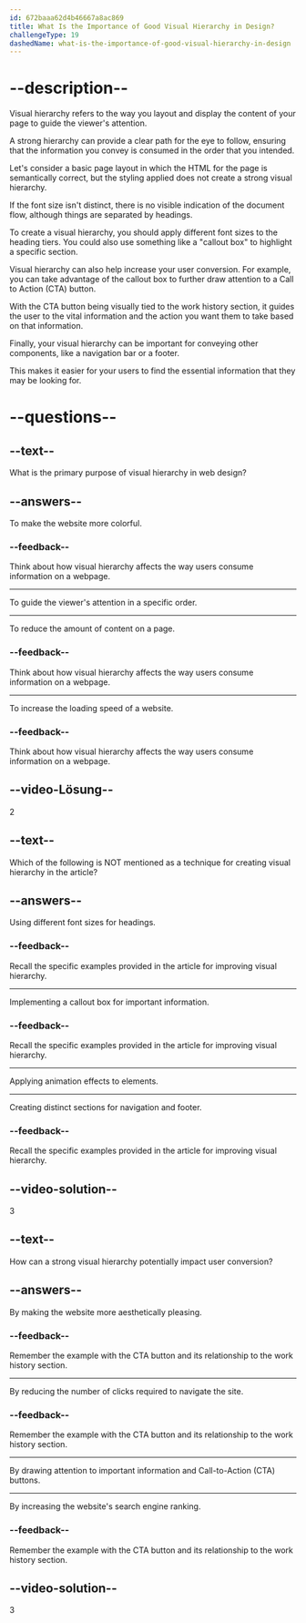 ```yaml
---
id: 672baaa62d4b46667a8ac869
title: What Is the Importance of Good Visual Hierarchy in Design?
challengeType: 19
dashedName: what-is-the-importance-of-good-visual-hierarchy-in-design
---
```


# --description--

Visual hierarchy refers to the way you layout and display the content of your page to guide the viewer's attention.

A strong hierarchy can provide a clear path for the eye to follow, ensuring that the information you convey is consumed in the order that you intended.

Let's consider a basic page layout in which the HTML for the page is semantically correct, but the styling applied does not create a strong visual hierarchy.

If the font size isn't distinct, there is no visible indication of the document flow, although things are separated by headings.

To create a visual hierarchy, you should apply different font sizes to the heading tiers. You could also use something like a "callout box" to highlight a specific section.

Visual hierarchy can also help increase your user conversion. For example, you can take advantage of the callout box to further draw attention to a Call to Action (CTA) button.

With the CTA button being visually tied to the work history section, it guides the user to the vital information and the action you want them to take based on that information.

Finally, your visual hierarchy can be important for conveying other components, like a navigation bar or a footer.

This makes it easier for your users to find the essential information that they may be looking for.

# --questions--

## --text--

What is the primary purpose of visual hierarchy in web design?

## --answers--

To make the website more colorful.

### --feedback--

Think about how visual hierarchy affects the way users consume information on a webpage.

---

To guide the viewer's attention in a specific order.

---

To reduce the amount of content on a page.

### --feedback--

Think about how visual hierarchy affects the way users consume information on a webpage.

---

To increase the loading speed of a website.

### --feedback--

Think about how visual hierarchy affects the way users consume information on a webpage.

## --video-Lösung--

2

## --text--

Which of the following is NOT mentioned as a technique for creating visual hierarchy in the article?

## --answers--

Using different font sizes for headings.

### --feedback--

Recall the specific examples provided in the article for improving visual hierarchy.

---

Implementing a callout box for important information.

### --feedback--

Recall the specific examples provided in the article for improving visual hierarchy.

---

Applying animation effects to elements.

---

Creating distinct sections for navigation and footer.

### --feedback--

Recall the specific examples provided in the article for improving visual hierarchy.

## --video-solution--

3

## --text--

How can a strong visual hierarchy potentially impact user conversion?

## --answers--

By making the website more aesthetically pleasing.

### --feedback--

Remember the example with the CTA button and its relationship to the work history section.

---

By reducing the number of clicks required to navigate the site.

### --feedback--

Remember the example with the CTA button and its relationship to the work history section.

---

By drawing attention to important information and Call-to-Action (CTA) buttons.

---

By increasing the website's search engine ranking.

### --feedback--

Remember the example with the CTA button and its relationship to the work history section.

## --video-solution--

3
